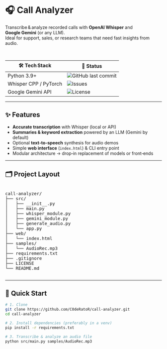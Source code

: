 # 🎧 Call Analyzer

Transcribe & analyze recorded calls with **OpenAI Whisper** and **Google Gemini** (or any LLM).  
Ideal for support, sales, or research teams that need fast insights from audio.

&nbsp;

| 🛠 Tech Stack | 🔖 Status |
|--------------|-----------|
| Python 3.9+  | ![GitHub last commit](https://img.shields.io/github/last-commit/C0deRatoR/call-analyzer?style=flat-square) |
| Whisper CPP / PyTorch | ![Issues](https://img.shields.io/github/issues/C0deRatoR/call-analyzer?style=flat-square) |
| Google Gemini API | ![License](https://img.shields.io/github/license/C0deRatoR/call-analyzer?style=flat-square) |

---

## ✨ Features

- **Accurate transcription** with Whisper (local or API)
- **Summaries & keyword extraction** powered by an LLM (Gemini by default)
- Optional **text‑to‑speech** synthesis for audio demos
- Simple **web interface** (`index.html`) & CLI entry point
- Modular architecture → drop‑in replacement of models or front‑ends

---

## 🗂 Project Layout

<pre>

call-analyzer/
├── src/
│   ├── __init__.py
│   ├── main.py
│   ├── whisper_module.py
│   ├── gemini_module.py
│   ├── generate_audio.py
│   └── app.py
├── web/
│   └── index.html
├── samples/
│   └── AudioRec.mp3
├── requirements.txt
├── .gitignore
├── LICENSE
└── README.md

</pre>

---

## 🚀 Quick Start

```bash
# 1. Clone
git clone https://github.com/C0deRatoR/call-analyzer.git
cd call-analyzer

# 2. Install dependencies (preferably in a venv)
pip install -r requirements.txt

# 3. Transcribe & analyze an audio file
python src/main.py samples/AudioRec.mp3

